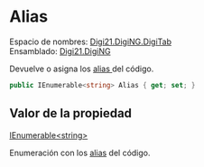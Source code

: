 # Alias

Espacio de nombres: [Digi21.DigiNG.DigiTab](../../)  
Ensamblado: [Digi21.DigiNG](../../../)

Devuelve o asigna los [alias ](../../../../../../../referencia/editor-de-tablas-de-codigos/pestanas/codigos/propiedades-del-codigo.md#alias)del código.

```csharp
public IEnumerable<string> Alias { get; set; }
```

## Valor de la propiedad

[IEnumerable&lt;string&gt;](ienuhttps://docs.microsoft.com/en-us/dotnet/api/system.collections.generic.ienumerator-1?view=net-5.0)

Enumeración con los [alias](../../../../../../../referencia/editor-de-tablas-de-codigos/pestanas/codigos/propiedades-del-codigo.md#alias) del código.





